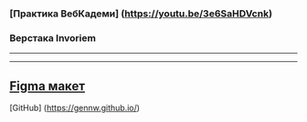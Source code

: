 ﻿### [Практика ВебКадеми] (https://youtu.be/3e6SaHDVcnk)
### Верстака Invoriem ###
---

---
[Figma макет](https://www.figma.com/file/46Tciw6IjvFGYfNZf19C45/Property-Developer----WebCademy.ru---HTML-stream?node-id=0%3A1)
---
[GitHub] (https://gennw.github.io/)
